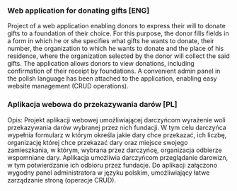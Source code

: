 <h3>Web application for donating gifts [ENG]</h2>
Project of a web application enabling donors to express their will to donate gifts to a foundation of their choice. 
For this purpose, the donor fills fields in a form in which he or she specifies what gifts he wants to donate, 
their number, the organization to which he wants to donate
and the place of his residence, where the organization selected by the donor 
will collect the said gifts. The application allows donors to view donations, 
including confirmation of their receipt by foundations. A convenient admin panel in the polish language has 
been attached to the application, enabling easy website management (CRUD operations).

<h3>Aplikacja webowa do przekazywania darów [PL]</h3>
Opis: Projekt aplikacji webowej umożliwiającej darczyńcom wyrażenie woli przekazywania darów  wybranej przez nich fundacji. 
W tym celu darczyńca wypełnia formularz w którym określa jakie dary chce przekazać, ich liczbę, 
organizację której chce przekazać dary oraz miejsce swojego zamieszkania, w którym, wybrana przez darczyńcę, 
organizacja odbierze wspomniane dary. Aplikacja umożliwia darczyńcom przeglądanie darowizn,
w tym potwierdzanie ich odbioru przez fundacje. Do aplikacji załączono wygodny panel administratora w języku polskim, 
umożliwiający łatwe zarządzanie stroną (operacje CRUD).
